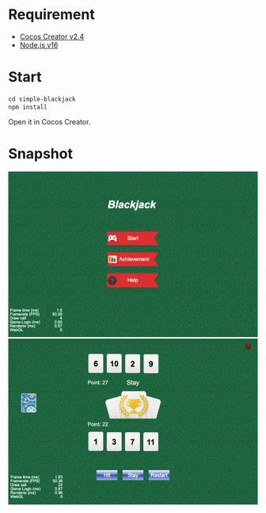 # Requirement

- [Cocos Creator v2.4](https://www.cocos.com/en/creator/download)
- [Node.js v16](https://nodejs.org/en/download/)

# Start

```
cd simple-blackjack
npm install
```

Open it in Cocos Creator.

# Snapshot

![](./snapshot/1.png)
![](./snapshot/2.png)

